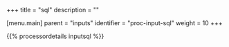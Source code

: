 +++
title = "sql"
description = ""

[menu.main]
parent = "inputs"
identifier = "proc-input-sql"
weight = 10
+++

{{% processordetails inputsql %}}